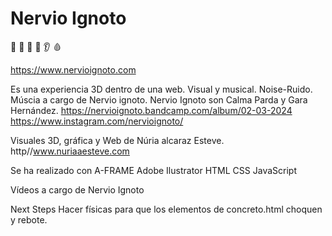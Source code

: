 # Nervio Ignoto #

🥽 🎵 🎹 🎤 👂 🩸

https://www.nervioignoto.com

Es una experiencia 3D dentro de una web.
Visual y musical.
Noise-Ruido.
Múscia a cargo de Nervio ignoto.
Nervio Ignoto son Calma Parda y Gara Hernández.
https://nervioignoto.bandcamp.com/album/02-03-2024
https://www.instagram.com/nervioignoto/

Visuales 3D, gráfica y  Web de Núria alcaraz Esteve.
http//www.nuriaaesteve.com

Se ha realizado con
A-FRAME
Adobe Ilustrator
HTML
CSS
JavaScript

Vídeos a cargo de Nervio Ignoto

Next Steps
Hacer físicas para que los elementos de concreto.html choquen y rebote.

